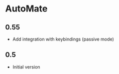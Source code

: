 # AutoMate

## 0.55

- Add integration with keybindings (passive mode)

## 0.5

- Initial version


